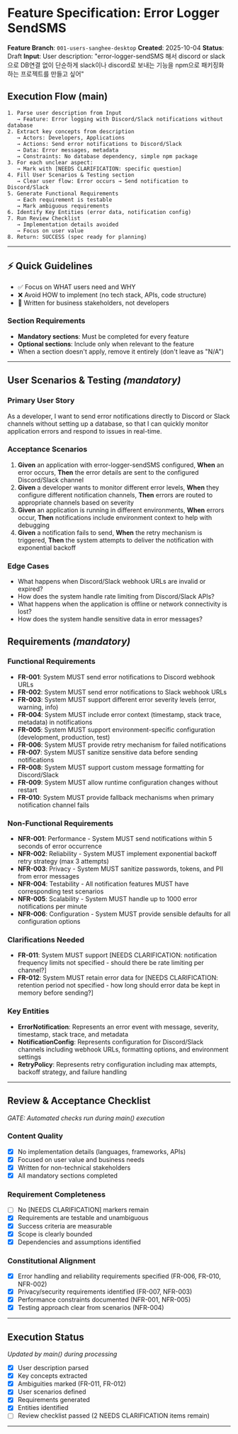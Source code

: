 # Feature Specification: Error Logger SendSMS

**Feature Branch**: `001-users-sanghee-desktop`
**Created**: 2025-10-04
**Status**: Draft
**Input**: User description: "error-logger-sendSMS 해서 discord or slack으로 DB연결 없이 단순하게 slack이나 discord로 보내는 기능을 npm으로 패키징화 하는 프로젝트를 만들고 싶어"

## Execution Flow (main)
```
1. Parse user description from Input
   → Feature: Error logging with Discord/Slack notifications without database
2. Extract key concepts from description
   → Actors: Developers, Applications
   → Actions: Send error notifications to Discord/Slack
   → Data: Error messages, metadata
   → Constraints: No database dependency, simple npm package
3. For each unclear aspect:
   → Mark with [NEEDS CLARIFICATION: specific question]
4. Fill User Scenarios & Testing section
   → Clear user flow: Error occurs → Send notification to Discord/Slack
5. Generate Functional Requirements
   → Each requirement is testable
   → Mark ambiguous requirements
6. Identify Key Entities (error data, notification config)
7. Run Review Checklist
   → Implementation details avoided
   → Focus on user value
8. Return: SUCCESS (spec ready for planning)
```

---

## ⚡ Quick Guidelines
- ✅ Focus on WHAT users need and WHY
- ❌ Avoid HOW to implement (no tech stack, APIs, code structure)
- 👥 Written for business stakeholders, not developers

### Section Requirements
- **Mandatory sections**: Must be completed for every feature
- **Optional sections**: Include only when relevant to the feature
- When a section doesn't apply, remove it entirely (don't leave as "N/A")

---

## User Scenarios & Testing *(mandatory)*

### Primary User Story
As a developer, I want to send error notifications directly to Discord or Slack channels without setting up a database, so that I can quickly monitor application errors and respond to issues in real-time.

### Acceptance Scenarios
1. **Given** an application with error-logger-sendSMS configured, **When** an error occurs, **Then** the error details are sent to the configured Discord/Slack channel
2. **Given** a developer wants to monitor different error levels, **When** they configure different notification channels, **Then** errors are routed to appropriate channels based on severity
3. **Given** an application is running in different environments, **When** errors occur, **Then** notifications include environment context to help with debugging
4. **Given** a notification fails to send, **When** the retry mechanism is triggered, **Then** the system attempts to deliver the notification with exponential backoff

### Edge Cases
- What happens when Discord/Slack webhook URLs are invalid or expired?
- How does the system handle rate limiting from Discord/Slack APIs?
- What happens when the application is offline or network connectivity is lost?
- How does the system handle sensitive data in error messages?

## Requirements *(mandatory)*

### Functional Requirements
- **FR-001**: System MUST send error notifications to Discord webhook URLs
- **FR-002**: System MUST send error notifications to Slack webhook URLs
- **FR-003**: System MUST support different error severity levels (error, warning, info)
- **FR-004**: System MUST include error context (timestamp, stack trace, metadata) in notifications
- **FR-005**: System MUST support environment-specific configuration (development, production, test)
- **FR-006**: System MUST provide retry mechanism for failed notifications
- **FR-007**: System MUST sanitize sensitive data before sending notifications
- **FR-008**: System MUST support custom message formatting for Discord/Slack
- **FR-009**: System MUST allow runtime configuration changes without restart
- **FR-010**: System MUST provide fallback mechanisms when primary notification channel fails

### Non-Functional Requirements
- **NFR-001**: Performance - System MUST send notifications within 5 seconds of error occurrence
- **NFR-002**: Reliability - System MUST implement exponential backoff retry strategy (max 3 attempts)
- **NFR-003**: Privacy - System MUST sanitize passwords, tokens, and PII from error messages
- **NFR-004**: Testability - All notification features MUST have corresponding test scenarios
- **NFR-005**: Scalability - System MUST handle up to 1000 error notifications per minute
- **NFR-006**: Configuration - System MUST provide sensible defaults for all configuration options

### Clarifications Needed
- **FR-011**: System MUST support [NEEDS CLARIFICATION: notification frequency limits not specified - should there be rate limiting per channel?]
- **FR-012**: System MUST retain error data for [NEEDS CLARIFICATION: retention period not specified - how long should error data be kept in memory before sending?]

### Key Entities
- **ErrorNotification**: Represents an error event with message, severity, timestamp, stack trace, and metadata
- **NotificationConfig**: Represents configuration for Discord/Slack channels including webhook URLs, formatting options, and environment settings
- **RetryPolicy**: Represents retry configuration including max attempts, backoff strategy, and failure handling

---

## Review & Acceptance Checklist
*GATE: Automated checks run during main() execution*

### Content Quality
- [x] No implementation details (languages, frameworks, APIs)
- [x] Focused on user value and business needs
- [x] Written for non-technical stakeholders
- [x] All mandatory sections completed

### Requirement Completeness
- [ ] No [NEEDS CLARIFICATION] markers remain
- [x] Requirements are testable and unambiguous
- [x] Success criteria are measurable
- [x] Scope is clearly bounded
- [x] Dependencies and assumptions identified

### Constitutional Alignment
- [x] Error handling and reliability requirements specified (FR-006, FR-010, NFR-002)
- [x] Privacy/security requirements identified (FR-007, NFR-003)
- [x] Performance constraints documented (NFR-001, NFR-005)
- [x] Testing approach clear from scenarios (NFR-004)

---

## Execution Status
*Updated by main() during processing*

- [x] User description parsed
- [x] Key concepts extracted
- [x] Ambiguities marked (FR-011, FR-012)
- [x] User scenarios defined
- [x] Requirements generated
- [x] Entities identified
- [ ] Review checklist passed (2 NEEDS CLARIFICATION items remain)

---

